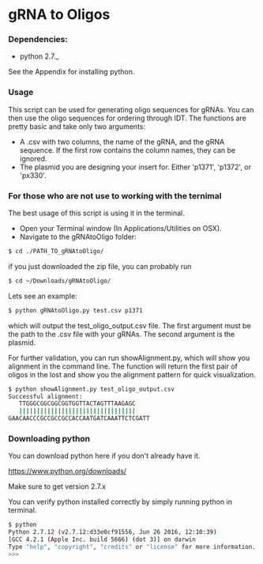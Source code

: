 # gRNA to Oligos

### Dependencies: 
* python 2.7._

See the Appendix for installing python.

### Usage

This script can be used for generating oligo sequences for gRNAs. You can then use the oligo sequences for ordering through IDT. The functions are pretty basic and take only two arguments:
* A .csv with two columns, the name of the gRNA,  and the gRNA sequence. If the first row contains the column names, they can be ignored.
* The plasmid you are designing your insert for. Either 'p1371', 'p1372', or 'px330'.

### For those who are not use to working with the ternimal

The best usage of this script is using it in the terminal.
* Open your Terminal window (In Applications/Utilities on OSX).
* Navigate to the gRNAtoOligo folder:
```bash
$ cd ./PATH_TO_gRNAtoOligo/
```
if you just downloaded the zip file, you can probably run
```bash
$ cd ~/Downloads/gRNAtoOligo/ 
```

Lets see an example:
```bash
$ python gRNAtoOligo.py test.csv p1371
```
which will output the test_oligo_output.csv file. The first argument must be the path to the .csv file with your gRNAs. The
second argument is the plasmid. 

For further validation, you can run showAlignment.py, which will show you alignment in the command line. The function will return
the first pair of oligos in the lost and show you the alignment pattern for quick visualization.

```bash
$ python showAlignment.py test_oligo_output.csv
Successful alignment:
   TTGGGCGGCGGCGGTGGTTACTAGTTTAAGAGC
   |||||||||||||||||||||||||||||||||
GAACAACCCGCCGCCGCCACCAATGATCAAATTCTCGATT
```

### Downloading python

You can download python here if you don't already have it.

https://www.python.org/downloads/

Make sure to get version 2.7.x 

You can verify python installed correctly by simply running python in terminal.
```bash
$ python
Python 2.7.12 (v2.7.12:d33e0cf91556, Jun 26 2016, 12:10:39)
[GCC 4.2.1 (Apple Inc. build 5666) (dot 3)] on darwin
Type "help", "copyright", "credits" or "license" for more information.
>>>
```
